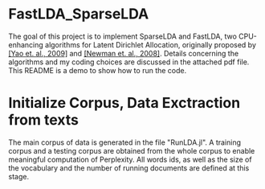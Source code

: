 # FastLDA_SparseLDA
The goal of this project is to implement SparseLDA and FastLDA, two CPU-enhancing algorithms for Latent Dirichlet Allocation, originally proposed by [[Yao et. al., 2009]](https://www.researchgate.net/publication/221653450_Efficient_methods_for_topic_model_inference_on_streaming_document_collections) and [[Newman et. al., 2008]](https://www.researchgate.net/publication/221653277_Fast_collapsed_Gibbs_sampling_for_latent_Dirichlet_allocation). 
Details concerning the algorithms and my coding choices are discussed in the attached pdf file. 
This README is a demo to show how to run the code.
# Initialize Corpus, Data Exctraction from texts 
The main corpus of data is generated in the file "RunLDA.jl". A training corpus and a testing corpus are obtained from the whole corpus to enable meaningful computation of Perplexity. All words ids, as well as the size of the vocabulary and the number of running documents are defined at this stage. 
